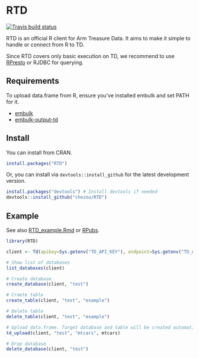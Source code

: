 # RTD

[![Travis build status](https://travis-ci.org/chezou/RTD.svg?branch=master)](https://travis-ci.org/chezou/RTD)

RTD is an official R client for Arm Treasure Data. It aims to make it simple to handle or connect from R to TD.

Since RTD covers only basic execution on TD, we recommend to use [RPresto](https://github.com/prestodb/RPresto) or RJDBC for querying.

## Requirements

To upload data.frame from R, ensure you've installed embulk and set PATH for it.

- [embulk](https://www.embulk.org/)
- [embulk-output-td](https://github.com/treasure-data/embulk-output-td)

## Install

You can install from CRAN.

```R
install.packages("RTD")
```

Or, you can install via `devtools::install_github` for the latest development version.

```R
install.packages("devtools") # Install devtools if needed
devtools::install_github("chezou/RTD")
```

## Example

See also [RTD_example.Rmd](https://github.com/chezou/RTD/blob/master/RTD_example.Rmd) or [RPubs](https://rpubs.com/chezou/TD-from-RPresto-RTD).

```R
library(RTD)

client <- Td(apikey=Sys.getenv("TD_API_KEY"), endpoint=Sys.getenv("TD_API_SERVER"))

# Show list of databases
list_databases(client)

# Create database
create_database(client, "test")

# Craete table
create_table(client, "test", "example")

# Delete table
delete_table(client, "test", "example")

# Upload data.frame. Target database and table will be created automatically.
td_upload(client, "test", "mtcars", mtcars)

# Drop database
delete_database(client, "test")
```
